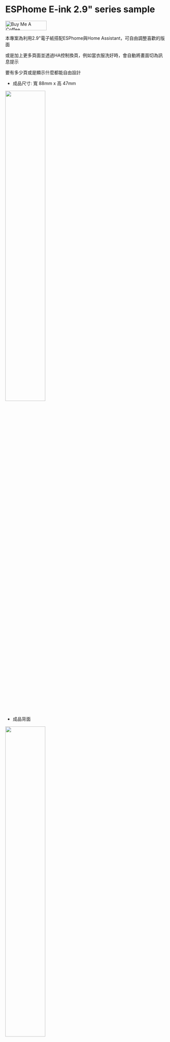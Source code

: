 # ESPhome E-ink 2.9" series sample

<a href="https://www.buymeacoffee.com/xangin" target="_blank"><img src="https://cdn.buymeacoffee.com/buttons/default-orange.png" alt="Buy Me A Coffee" height="30" width="130"></a>

本專案為利用2.9"電子紙搭配ESPhome與Home Assistant，可自由調整喜歡的版面

或是加上更多頁面並透過HA控制換頁，例如當衣服洗好時，會自動將畫面切為訊息提示

要有多少頁或是顯示什麼都能自由設計

- 成品尺寸: 寬 88mm x 高 47mm

<img src="https://i.imgur.com/ce0TzbS.jpg" width="50%" />

- 成品背面

<img src="https://i.imgur.com/h4HkUgz.jpg" width="50%" />


# 範例參考:

## 範例1. eink_clock.yaml

單純時鐘僅顯示日期與時間

<img src="https://i.imgur.com/N9xaPfd.jpg" width="66%" />


## 範例2. eink_clock_with_forecast.yaml

除了日期與時間外，再加上讀取來自HA的天氣預報圖示與氣溫

<img src="https://i.imgur.com/8LQM3R7.jpg" width="66%" />


## 範例3. eink_clock_with_temp.yaml

除了日期與時間外，再加上讀取來自HA的某個溫度與濕度實體

<img src="https://i.imgur.com/G7seg0c.jpg" width="66%" />

## 範例4. eink_clock_with_pages.yaml

除了日期與時間外，還多了訊息頁面

<img src="https://user-images.githubusercontent.com/56766371/280905123-8fde26c9-1ff2-4ab5-92ce-a17f62dd761a.jpg" width="66%" />

## Hardware 硬體架構

- [微雪 2.9吋黑白墨水屏裸屏](https://detail.tmall.com/item.htm?id=605757420567) - 不帶外殼
- [墨水屏驅動板 ESP8266](https://oshwhub.com/lingdy2012/mo-shui-ping-_esp8266-qu-dong-ban-_0603_wos_v0-1) - 閑魚有售
- [电子墨水屏外壳(EW029F2(2.9寸单电池))](https://item.taobao.com/item.htm?id=601700008521)- 外殼


## Installation 安裝方式

1. 將`/fonts`資料夾內的檔案放到HA/config/esphome的資料夾內
2. 將任一YAML放到HA/config/esphome，並將內容修改成自己想要的，編譯後插上USB即可燒錄至ESP模組
3. 有讀取HA資訊的必須要將ESPhome裝置加入HA後才正確顯示資訊

## ESPHome yaml 說明

### 在HA控制換頁

有2個按鈕，按下去分別會去顯示p1(Time Page)與p2(Message Page)，如果有要再新增更多頁可以再仿照程式碼再新增

```YAML
button:
  - platform: template
    name: "Show Time Page"
    icon: 'mdi:clock'
    on_press:
      then:
        - display.page.show: p1
        - component.update: my_display
    
  - platform: template
    name: "Show Message Page"
    icon: 'mdi:update'
    on_press:
      then:
        - display.page.show: p2
        - component.update: my_display
```

### 根據Wi-Fi強度顯示圖示

說明: 
- 大於等於-60顯示三格
- -60~-70顯示兩格
- -70~-75顯示一格
- -75~-85顯示零格
- 小於-85顯示中斷

可自由變更強度範圍要顯示的格數

```YAML
          //wifi signal
          if (id(wifisignal).state >= -60) {
              //Excellent
              it.print(0, 0, id(wifi_font), "\U000F08BE");
          } else if (id(wifisignal).state  >= -70) {
              //Good
              it.print(0, 0, id(wifi_font), "\U000F08BD");
          } else if (id(wifisignal).state  >= -75) {
              //Fair
              it.print(0, 0, id(wifi_font),"\U000F08BC");
          } else if (id(wifisignal).state  >= -85) {
              //Weak
              it.print(0, 0, id(wifi_font),"\U000F08BF");
          } else {
              //Unlikely working signal
              it.print(0, 0, id(wifi_font),"\U000F0783");
          }
```

### 修改自訂訊息內容

作法:

1. 在字型宣告處的`msg_font`將要顯示的中文字**先全部寫出來**這樣才能正常顯示唷!!
```YAML
font:
  - file: "fonts/NotoSansTC-Medium.ttf"
    id: msg_font
    size: 40
    glyphs: 衣服已經洗拿去烘好囉!趕快收起來ABCDEFGHIJKLMNOPQRSTUVWXYZabcdefghijklmnopqrstuvwxyz,."%-~_:°
```
2. 在`display`的p2，置換想要顯示的文字，依目前設定的大小，一行就是顯示`7個中文字`，超過將無法顯示唷!
```YAML
display:
  ...
      - id: p2
        lambda: |- 
          it.printf(150,15, id(msg_font), TextAlign::TOP_CENTER, "衣服已經洗好囉!");
          it.printf(150,70, id(msg_font), TextAlign::TOP_CENTER, "趕快拿去烘~");
```

### 增加更多頁面

作法: 仿照按鈕及顯示的程式碼，可再新增多組，例如下面是第三頁，按下去顯示衣服烘好了

有不在`msg_font`內的中文字要記得新增，這樣才能正常顯示唷!

```YAML

button: #複製在button程式碼的最下面，不可重複寫button唷!
  ...
  - platform: template
    name: "Show Dryer Done Page"
    icon: 'mdi:update'
    on_press:
      then:
        - display.page.show: p3
        - component.update: my_display


display: #複製在display程式碼的最下面，不可重複寫display唷!
  ...
      - id: p3
        lambda: |- 
          it.printf(150,15, id(msg_font), TextAlign::TOP_CENTER, "衣服已經烘好囉!");
          it.printf(150,70, id(msg_font), TextAlign::TOP_CENTER, "趕快收起來!!");
```

